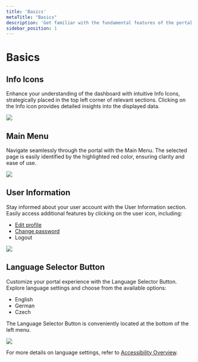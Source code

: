 ```yaml
---
title: 'Basics'
metaTitle: "Basics"
description: 'Get familiar with the fundamental features of the portal.'
sidebar_position: 1
---
```


# Basics

## Info Icons

Enhance your understanding of the dashboard with intuitive Info Icons, strategically placed in the top left corner of
relevant sections. Clicking on the Info icon provides detailed insights into the displayed data.

<img src="/img/screenshots/installation-dashboard-11.png" class="img-50"/>

## Main Menu

Navigate seamlessly through the portal with the Main Menu. The selected page is easily identified by the highlighted red
color, ensuring clarity and ease of use.

<img src="/img/screenshots/basics-2.png" class="img-30"/>

## User Information

Stay informed about your user account with the User Information section. Easily access additional features by clicking
on the user icon, including:

- [Edit profile](edit-profile.md)
- [Change password](password-change.md)
- Logout

<img src="/img/screenshots/edit-profile-1.png" class="img-30"/>

## Language Selector Button

Customize your portal experience with the Language Selector Button. Explore language settings and choose from the
available options:

- English
- German
- Czech

The Language Selector Button is conveniently located at the bottom of the left menu.

<img src="/img/screenshots/basics-1.png" class="img-30"/>

For more details on language settings, refer to [Accessibility Overview](accessibility-overview.md#language-settings).
